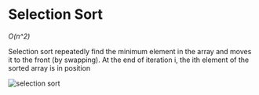 # Selection Sort

*O(n^2)*

Selection sort repeatedly find the minimum element in the array and moves it to the front (by swapping). At the end of iteration i, the ith element of the sorted array is in position

![selection sort](http://i.imgur.com/XcWmvKp.png)



